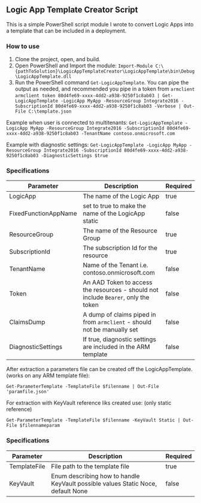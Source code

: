 ## Logic App Template Creator Script

This is a simple PowerShell script module I wrote to convert Logic Apps into a template that can be included in a deployment.  

### How to use

1. Clone the project, open, and build.
2. Open PowerShell and Import the module:
`Import-Module C:\{pathToSolution}\LogicAppTemplateCreator\LogicAppTemplate\bin\Debug\LogicAppTemplate.dll`
3. Run the PowerShell command `Get-LogicAppTemplate`.  You can pipe the output as needed, and recommended you pipe in a token from `armclient`
`armclient token 80d4fe69-xxxx-4dd2-a938-9250f1c8ab03 | Get-LogicAppTemplate -LogicApp MyApp -ResourceGroup Integrate2016 -SubscriptionId 80d4fe69-xxxx-4dd2-a938-9250f1c8ab03 -Verbose | Out-File C:\template.json`

Example when user is connected to multitenants:
`Get-LogicAppTemplate -LogicApp MyApp -ResourceGroup Integrate2016 -SubscriptionId 80d4fe69-xxxx-4dd2-a938-9250f1c8ab03 -TenantName contoso.onmicrosoft.com`

Example with diagnostic settings:
`Get-LogicAppTemplate -LogicApp MyApp -ResourceGroup Integrate2016 -SubscriptionId 80d4fe69-xxxx-4dd2-a938-9250f1c8ab03 -DiagnosticSettings $true`

### Specifications

| Parameter | Description | Required |
| --------- | ---------- | -------|
| LogicApp | The name of the Logic App | true |
| FixedFunctionAppName | set to true to make the name of the LogicApp static | false |
| ResourceGroup | The name of the Resource Group | true |
| SubscriptionId | The subscription Id for the resource | true |
| TenantName | Name of the Tenant i.e. contoso.onmicrosoft.com | false |
| Token | An AAD Token to access the resources - should not include `Bearer`, only the token | false |
| ClaimsDump | A dump of claims piped in from `armclient` - should not be manually set | false |
| DiagnosticSettings | If true, diagnostic settings are included in the ARM template | false |

After extraction a parameters file can be created off the LogicAppTemplate. (works on any ARM template file):

`Get-ParameterTemplate -TemplateFile $filenname | Out-File 'paramfile.json'`

For extraction with KeyVault reference liks created use: (only static reference)

`Get-ParameterTemplate -TemplateFile $filenname -KeyVault Static | Out-File $filennameparam`

### Specifications

| Parameter | Description | Required |
| --------- | ---------- | -------|
| TemplateFile | File path to the template file | true |
| KeyVault | Enum describing how to handle KeyVault possible values Static Noce, default None | false |
